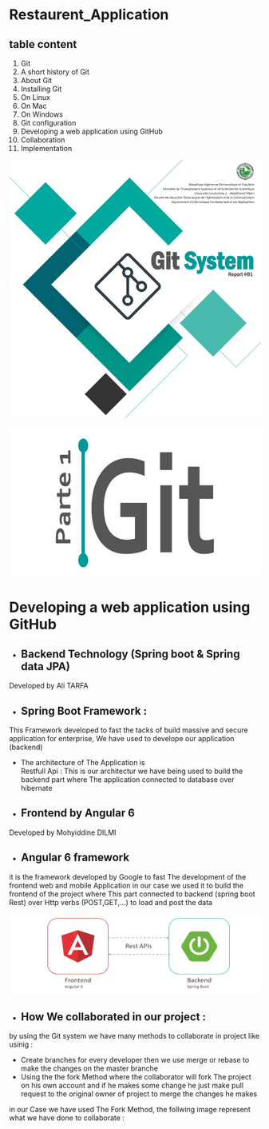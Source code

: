 # Restaurent_Application
## table content
1. Git	
2. A short history of Git	 
3. About Git	 
4. Installing Git	 
5. On Linux	 
6. On Mac	 
7. On Windows	 
8. Git configuration	 
9. Developing a web application using GitHub  
10. Collaboration	 
11. Implementation	 

<div style="text-align:center"><img  heigh="600" src ="https://github.com/alitarfa/Restaurant_Application/blob/master/images/img%201.jpg" /></div>
<br>
<div style="text-align:center">
    <img  height="300" src ="https://github.com/alitarfa/Restaurant_Application/blob/master/images/img%202.jpg"/>
</div>

# Developing a web application using GitHub 

- ## Backend Technology (Spring boot & Spring data JPA)
Developed by Ali TARFA 
- ## Spring Boot Framework : 
This Framework developed to fast the tacks of build massive and secure application for enterprise,
We have used to develope our application (backend) 

- The architecture of The Application is  
    Restfull Api : This is our architectur we have being used to build the backend part where The application connected to database over hibernate
 
- ## Frontend by Angular 6
Developed by Mohyiddine DILMI
- ## Angular 6 framework
it is the framework developed by Google to fast The development of the frontend web and mobile Application 
in our case we used it to build the frontend of the project where This part connected to backend (spring boot Rest) over Http verbs (POST,GET,...) to load and post the data 

<img src="https://github.com/alitarfa/Restaurant_Application/blob/master/images/img%206.jpg"/>

 - ## How We collaborated in our project :
 by using the Git system we have many methods to collaborate in project like usinig :
  - Create branches for every developer then we use merge or rebase to make the changes on the master branche 
  - Using the the fork Method where the collaborator will fork The project on his own account and if he makes some change he just make pull request to the original owner of project to merge the changes he makes 
  
  in our Case we have used The Fork Method, the follwing image represent what we have done to collaborate :

<img height src="" />





